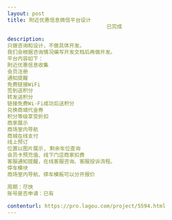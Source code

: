 ```yaml
---                
layout: post       
title: 附近优惠信息微信平台设计
                                已完成
           
description: 
只做咨询和设计，不做具体开发。
我们会根据咨询情况编写开发文档后再做开发。
平台内容如下：
附近优惠信息收集
会员注册 
通知提醒 
免费链接WiFi 
签到送积分 
转发送积分 
链接免费Wi-Fi成功后送积分 
兑换商城代金券 
积分等级享受折扣 
商家展示 
商场室内导航 
商城在线支付 
线上预订 
位置以图片展示, 剩余车位查询 
会员卡预充值、线下门店商家扣费 
客服通知提醒，在线客服咨询、客服投诉流程。 
停车模块 
商场室内导航、停车模板可以分开报价 

周期：尽快 
账号是否申请：已有
     
contenturl: https://pro.lagou.com/project/5594.html      
---                 
```

